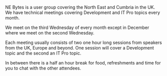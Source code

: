 NE Bytes is a user group covering the North East and Cumbria in the UK. We have technical meetings covering Development and IT Pro topics every month.

We meet on the third Wednesday of every month except in December where we meet on the second Wednesday.

Each meeting usually consists of two one hour long sessions from speakers from the UK, Europe and beyond. One session will cover a Development topic and the second an IT Pro topic.

In between there is a half an hour break for food, refreshments and time for you to chat with the other attendees.
